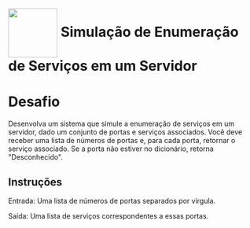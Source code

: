 <h1>
    <a href="https://web.dio.me/track/santander-ciberseguranca-2024/">
     <img align="center" width="100px" src="https://assets.dio.me/mXe9Ce9ajHOrzggSjtSD7fubZXjG3zEZs_X8r9xJ9jg/f:webp/h:120/q:80/L3RyYWNrcy9mODRlOWQxZS04ZWQ1LTQ2ZjctYjlhMC1kY2Y1YTAzOTZmMzMucG5n"></a>
    <span> Simulação de Enumeração de Serviços em um Servidor</span>
</h1>

# Desafio 
Desenvolva um sistema que simule a enumeração de serviços em um servidor, dado um conjunto de portas e serviços associados. Você deve receber uma lista de números de portas e, para cada porta, retornar o serviço associado. Se a porta não estiver no dicionário, retorna "Desconhecido".

## Instruções
Entrada: Uma lista de números de portas separados por vírgula.

Saída: Uma lista de serviços correspondentes a essas portas.
